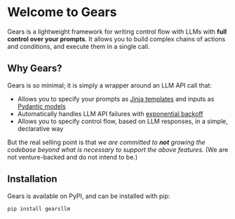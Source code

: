 # Welcome to Gears

Gears is a lightweight framework for writing control flow with LLMs with **full control over your prompts**. It allows you to build complex chains of actions and conditions, and execute them in a single call.

## Why Gears?

Gears is so minimal; it is simply a wrapper around an LLM API call that:

- Allows you to specify your prompts as [Jinja templates](https://jinja.palletsprojects.com/en/3.1.x/) and inputs as [Pydantic models](https://docs.pydantic.dev/latest/)
- Automatically handles LLM API failures with [exponential backoff](https://tenacity.readthedocs.io/en/latest/)
- Allows you to specify control flow, based on LLM responses, in a simple, declarative way

But the real selling point is that _we are committed to **not** growing the codebase beyond what is necessary to support the above features._ (We are not venture-backed and do not intend to be.)

## Installation

Gears is available on PyPI, and can be installed with pip:

```bash
pip install gearsllm
```

